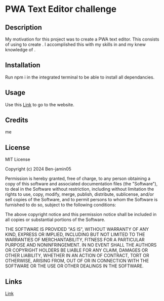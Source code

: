 # PWA Text Editor challenge

## Description

My motivation for this project was to create a PWA text editor. This consists of using  to create . I accomplished this with my skills in  and my knew knowledge of . 

## Installation

Run npm i in the integrated terminal to be able to install all dependancies. 

## Usage

Use this [Link]() to go to the website.



## Credits 

me

## License

MIT License

Copyright (c) 2024 Ben-jamin05

Permission is hereby granted, free of charge, to any person obtaining a copy
of this software and associated documentation files (the "Software"), to deal
in the Software without restriction, including without limitation the rights
to use, copy, modify, merge, publish, distribute, sublicense, and/or sell
copies of the Software, and to permit persons to whom the Software is
furnished to do so, subject to the following conditions:

The above copyright notice and this permission notice shall be included in all
copies or substantial portions of the Software.

THE SOFTWARE IS PROVIDED "AS IS", WITHOUT WARRANTY OF ANY KIND, EXPRESS OR
IMPLIED, INCLUDING BUT NOT LIMITED TO THE WARRANTIES OF MERCHANTABILITY,
FITNESS FOR A PARTICULAR PURPOSE AND NONINFRINGEMENT. IN NO EVENT SHALL THE
AUTHORS OR COPYRIGHT HOLDERS BE LIABLE FOR ANY CLAIM, DAMAGES OR OTHER
LIABILITY, WHETHER IN AN ACTION OF CONTRACT, TORT OR OTHERWISE, ARISING FROM,
OUT OF OR IN CONNECTION WITH THE SOFTWARE OR THE USE OR OTHER DEALINGS IN THE
SOFTWARE.



## Links

[Link]()